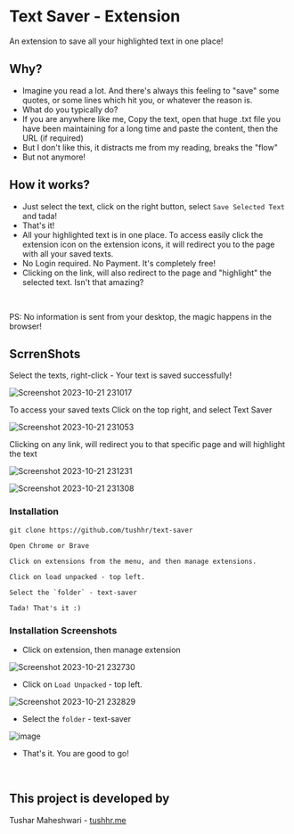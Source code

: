 # Text Saver - Extension

An extension to save all your highlighted text in one place! 

## Why?

- Imagine you read a lot. And there's always this feeling to "save" some quotes, or some lines which hit you, or whatever the reason is.
- What do you typically do? 
- If you are anywhere like me, Copy the text, open that huge .txt file you have been maintaining for a long time and paste the content, then the URL (if required)
- But I don't like this, it distracts me from my reading, breaks the "flow"
- But not anymore!

## How it works?
- Just select the text, click on the right button, select `Save Selected Text` and tada!
- That's it!
- All your highlighted text is in one place. To access easily click the extension icon on the extension icons, it will redirect you to the page with all your saved texts.
- No Login required. No Payment. It's completely free!
- Clicking on the link, will also redirect to the page and "highlight" the selected text. Isn't that amazing?

<br>

PS: No information is sent from your desktop, the magic happens in the browser!

## ScrrenShots

Select the texts, right-click - Your text is saved successfully!

![Screenshot 2023-10-21 231017](https://github.com/tushhr/text-saver/assets/63875632/a46a14fc-9680-4a90-8b39-32fcfd57b54a)

To access your saved texts
Click on the top right, and select Text Saver

![Screenshot 2023-10-21 231053](https://github.com/tushhr/text-saver/assets/63875632/c6ba1795-636b-40ae-94e1-c8a6cebf81d1)

Clicking on any link, will redirect you to that specific page and will highlight the text

![Screenshot 2023-10-21 231231](https://github.com/tushhr/text-saver/assets/63875632/15f2b099-d811-4f05-94e6-635990d41d29)

![Screenshot 2023-10-21 231308](https://github.com/tushhr/text-saver/assets/63875632/0e8eb7a4-95fd-4d08-90bf-33b9ee6c893d)

### Installation


```
git clone https://github.com/tushhr/text-saver

Open Chrome or Brave

Click on extensions from the menu, and then manage extensions.

Click on load unpacked - top left.

Select the `folder` - text-saver

Tada! That's it :)
```

### Installation Screenshots

- Click on extension, then manage extension

![Screenshot 2023-10-21 232730](https://github.com/tushhr/text-saver/assets/63875632/5d9916cf-ebf2-436f-aaeb-db78e07f0308)

- Click on `Load Unpacked` - top left.

![Screenshot 2023-10-21 232829](https://github.com/tushhr/text-saver/assets/63875632/7344d371-4470-486d-981f-cf91bd727eb3)

- Select the `folder` - text-saver

![image](https://github.com/tushhr/text-saver/assets/63875632/c9360c72-c45d-414c-ac7e-9708d121352b)

- That's it. You are good to go!

<br>


## This project is developed by

Tushar Maheshwari - [tushhr.me](https://tushhr.me)
